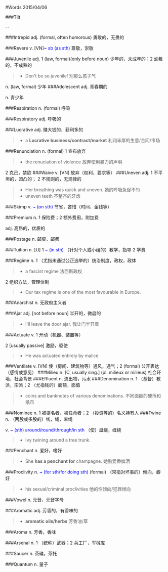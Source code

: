 #Words 2015/04/06

###Tilt

--

###Intrepid
adj. (formal, often humorous) 勇敢的，无畏的

###Revere
v. [VN]<span style="color:blue">~ sb (as sth)</span> 尊敬，崇敬

###Juvenile
adj. 1 (law, formal)(only before noun) 少年的，未成年的；2 幼稚的，不成熟的
> * Don't be so juvenile! 别那么孩子气

n. (law, formal) 少年
###Adolescent
adj. 青春期的

n. 青少年

###Respiration
n. (formal) 呼吸

###Respiratory
adj. 呼吸的

###Lucrative
adj. 赚大钱的，获利多的
> * a **Lucrative business/contract/market** 利润丰厚的生意/合同/市场

###Renunciation
n. (formal) 1 宣布放弃
> * the renuciation of violence 放弃使用暴力的声明

2 克己，禁欲
###Waive
v. [VN] 放弃（权利，要求等）
###Uneven
adj. 1 不平坦的，凹凸的； 2 不规则的，无规律的
> * Her breathing was quick and uneven. 她的呼吸急促不匀
> * uneven teeth 不整齐的牙齿

###Skimp
v. <span style="color:blue">~ (on sth)</span> 节省，吝惜（时间、金钱等）

###Premium
n. 1 保险费；2 额外费用，附加费

adj. 高昂的，优质的

###Postage
n. 邮资，邮费

###Tuition
n. [U] 1 <span style="color:blue">~ (in sth) </span>（针对个人或小组的）教学，指导
2 学费

###Regime
n. 1 （尤指未通过公正选举的）统治制度，政权，政体
> * a fascist regime 法西斯政权

2 组织方法，管理体制
> * Our tax regime is one of the most favourable in Europe.

###Anarchist
n. 无政府主义者

###Ajar
adj. [not before noun] 半开的，微启的
> * I'll leave the door ajar. 我让门半开着

###Actuate
v. 1 开动（机器、装置等）

2 [usually passive] 激励，驱使
> * He was actuated entirely by malice

###Ventilate
v. [VN] 使（房间、建筑物等）通风，通气；2 (formal) 公开表达（感情或意见）
###Milieu
n. [C, usually sing.] (pl. milieux or milieus) 社会环境，社会背景
###Effluent
n. 流出物，污水
###Denomination
n. 1 （基督）教派，宗派；2 （尤指钱的）面额，面值
> * coins and banknotes of various denominations. 不同面额的硬币和纸币

###Nominee
n. 1 被提名者，被任命者；2 （投资等的）名义持有人
###Twine
n. （两股或多股的）线，绳，麻绳

v. <span style="color:blue"> ~ (sth) around/round/through/in sth</span> （使）盘绕，缠绕
> * Ivy twining around a tree trunk.

###Penchant
n. 爱好，嗜好 
> * She **has a penchant for** champagne. 她酷爱香槟酒

###Proclivity
n. <span style="color:blue">~ (for sth/for doing sth)</span> (formal) （常指对坏事的）倾向，癖好
> * his sexual/criminal proclivities 他的性倾向/犯罪倾向

###Vowel
n. 元音，元音字母

###Aromatic
adj. 芳香的，有香味的
> * **aromatic oils/herbs** 芳香油/草

###Aroma
n. 芳香，香味

###Arsenal
n. 1 （统称）武器；2 兵工厂，军械库

###Saucer
n. 茶碟，茶托

###Quantum
n. 量子
